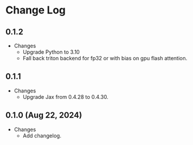 # Change Log

## 0.1.2

* Changes
    * Upgrade Python to 3.10
    * Fall back triton backend for fp32 or with bias on gpu flash attention. 

## 0.1.1

* Changes
    * Upgrade Jax from 0.4.28 to 0.4.30.

## 0.1.0 (Aug 22, 2024)

* Changes
    * Add changelog.
